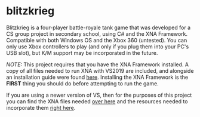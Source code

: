 # blitzkrieg
Blitzkrieg is a four-player battle-royale tank game that was developed for a CS group project in secondary school, using C# and the XNA Framework.  Compatible with both Windows OS and the Xbox 360 (untested).  You can only use Xbox controllers to play (and only if you plug them into your PC's USB slot), but K/M support may be incorporated in the future.

*NOTE:* This project requires that you have the XNA Framework installed.  A copy of all files needed to run XNA with VS2019 are included, and alongside an installation guide were found [here](https://flatredball.com/visual-studio-2019-xna-setup/#:~:text=Introduction%201%20Download%20a%20modified%20version%20of%20MXA,XNA%20Game%20Studio%204.0.vsix%20.%20...%20More%20items).  Installing the XNA Framework is the **FIRST** thing you should do before attempting to run the game.

If you are using a newer version of VS, then for the purposes of this project you can find the XNA files needed [over here](https://www.microsoft.com/en-us/download/details.aspx?id=27598) and the resources needed to incorporate them [right here](https://docs.monogame.net/articles/migrate_xna.html).
